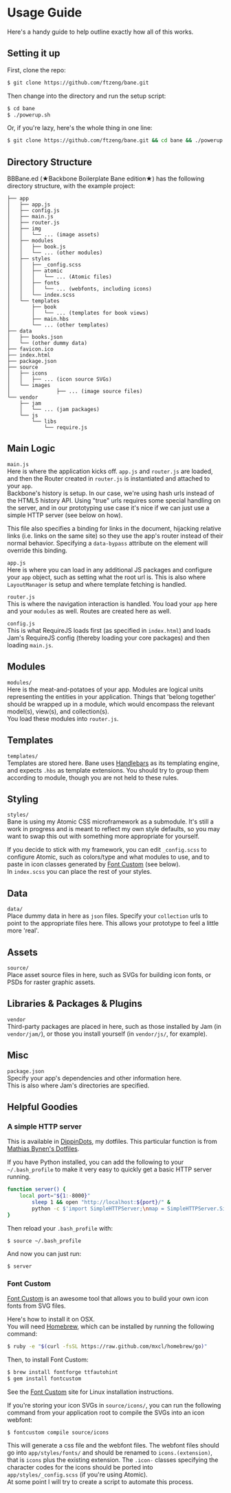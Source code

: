 Usage Guide
===========

Here's a handy guide to help outline exactly how all of this works.

## Setting it up ##
First, clone the repo:
``` bash
$ git clone https://github.com/ftzeng/bane.git
```

Then change into the directory and run the setup script:
``` bash
$ cd bane
$ ./powerup.sh
```

Or, if you're lazy, here's the whole thing in one line:
``` bash
$ git clone https://github.com/ftzeng/bane.git && cd bane && ./powerup.sh
```


## Directory Structure ##
BBBane.ed (★Backbone Boilerplate Bane edition★) has the following
directory structure, with the example project:
```
├── app
│   ├── app.js
│   ├── config.js
│   ├── main.js
│   ├── router.js
│   ├── img
│   │   └── ... (image assets)
│   ├── modules
│   │   ├── book.js
│   │   └── ... (other modules)
│   ├── styles
│   │   ├── _config.scss
│   │   ├── atomic
│   │   │   └── ... (Atomic files)
│   │   ├── fonts
│   │   │   └── ... (webfonts, including icons)
│   │   └── index.scss
│   └── templates
│       ├── book
│       │   └── ... (templates for book views)
│       ├── main.hbs
│       └── ... (other templates)
├── data
│   ├── books.json
│   └── (other dummy data)
├── favicon.ico
├── index.html
├── package.json
├── source
│   ├── icons
│   │   ├── ... (icon source SVGs)
│   └── images
│				├── ... (image source files)
└── vendor
    ├── jam 
    │   └── ... (jam packages)
    └── js
        └── libs
            └── require.js
```

## Main Logic ##
 
`main.js`  
Here is where the application kicks off. `app.js` and `router.js` are
loaded, and then the Router created in `router.js` is instantiated and
attached to your `app`.  
Backbone's history is setup. In our case, we're using hash urls instead
of the HTML5 history API. Using "true" urls requires some special
handling on the server, and in our prototyping use case it's nice if we
can just use a simple HTTP server (see below on how).

This file also specifies a binding for links in the document, hijacking
relative links (i.e. links on the same site) so they use the app's
router instead of their normal behavior.
Specifying a `data-bypass` attribute on the element will override this
binding.

  
`app.js`  
Here is where you can load in any additional JS packages and configure
your `app` object, such as setting what the root url is.
This is also where `LayoutManager` is setup and where template fetching is
handled.

  
`router.js`  
This is where the navigation interaction is handled. You load your `app`
here and your `modules` as well. Routes are created here as well.

  
`config.js`  
This is what RequireJS loads first (as specified in `index.html`) and
loads Jam's RequireJS config (thereby loading your core packages) and
then loading `main.js`.

## Modules ##

`modules/`  
Here is the meat-and-potatoes of your app. Modules are logical units
representing the entities in your application. Things that 'belong
together' should be wrapped up in a module, which would encompass
the relevant model(s), view(s), and collection(s).  
You load these modules into `router.js`.

## Templates ##

`templates/`  
Templates are stored here. Bane uses
[Handlebars](http://handlebarsjs.com/) as its templating engine, and
expects `.hbs` as template extensions. You should try to group them
according to module, though you are not held to these rules.

## Styling ##

`styles/`  
Bane is using my Atomic CSS microframework as a submodule. It's still a
work in progress and is meant to reflect my own style defaults, so you
may want to swap this out with something more appropriate for yourself.

If you decide to stick with my framework, you can edit `_config.scss` to
configure Atomic, such as colors/type and what modules to use, and to
paste in icon classes generated by [Font Custom](http://fontcustom.com/)
(see below).  
In `index.scss` you can place the rest of your styles.


## Data ##

`data/`  
Place dummy data in here as `json` files. Specify your `collection` urls
to point to the appropriate files here. This allows your prototype to
feel a little more 'real'.

## Assets ##

`source/`  
Place asset source files in here, such as SVGs for building icon fonts,
or PSDs for raster graphic assets.

## Libraries & Packages & Plugins ##

`vendor`  
Third-party packages are placed in here, such as those installed by Jam
(in `vendor/jam/`), or those you install yourself (in `vendor/js/`, for
example).

## Misc ##

`package.json`  
Specify your app's dependencies and other information here.  
This is also where Jam's directories are specified.


## Helpful Goodies ##

### A simple HTTP server ###
This is available in [DippinDots](https://github.com/ftzeng/dippindots),
my dotfiles. This particular function is from [Mathias Bynen's
Dotfiles](https://github.com/mathiasbynens/dotfiles/blob/master/.functions).

If you have Python installed, you can add the following to your
`~/.bash_profile` to make it very easy to quickly get a basic HTTP
server running.

``` bash
function server() {
	local port="${1:-8000}"
		sleep 1 && open "http://localhost:${port}/" &
		python -c $'import SimpleHTTPServer;\nmap = SimpleHTTPServer.SimpleHTTPRequestHandler.extensions_map;\nmap[""] = "text/plain";\nfor key, value in map.items():\n\tmap[key] = value + ";charset=UTF-8";\nSimpleHTTPServer.test();' "$port"
}
```

Then reload your `.bash_profile` with:
```
$ source ~/.bash_profile
```

And now you can just run:
```
$ server
```

### Font Custom ###
[Font Custom](http://fontcustom.com/) is an awesome tool that allows you
to build your own icon fonts from SVG files.

Here's how to install it on OSX.  
You will need [Homebrew](http://mxcl.github.io/homebrew/), which can be
installed by running the following command:
``` bash
$ ruby -e "$(curl -fsSL https://raw.github.com/mxcl/homebrew/go)"
```

Then, to install Font Custom:
``` bash
$ brew install fontforge ttfautohint
$ gem install fontcustom
```
See the [Font Custom](http://fontcustom.com/) site for Linux installation instructions.

If you're storing your icon SVGs in `source/icons/`, you can run the
following command from your application root to compile the SVGs into an
icon webfont:
``` bash
$ fontcustom compile source/icons
```

This will generate a css file and the webfont files. The webfont files
should go into `app/styles/fonts/` and should be renamed to
`icons.(extension)`, that is `icons` plus the existing extension. The
`.icon-` classes specifying the character codes for the icons should be
ported into `app/styles/_config.scss` (if you're using Atomic).  
At some point I will try to create a script to automate this process.

